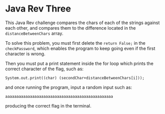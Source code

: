 # Java Rev Three

This Java Rev challenge compares the chars of each of the strings against each other, and compares them to the difference located in the `distanceBetweenChars` array.

To solve this problem, you must first delete the `return False;` in the `checkPassword`, which enables the program to keep going even if the first character is wrong.

Then you must put a print statement inside the for loop which prints the correct character of the flag, such as:

```
System.out.print((char) (secondChar+distanceBetweenChars[i]));
```

and once running the program, input a random input such as:

```
aaaaaaaaaaaaaaaaaaaaaaaaaaaaaaaaaaaaaaaaaaaaaaaa
```

producing the correct flag in the terminal.